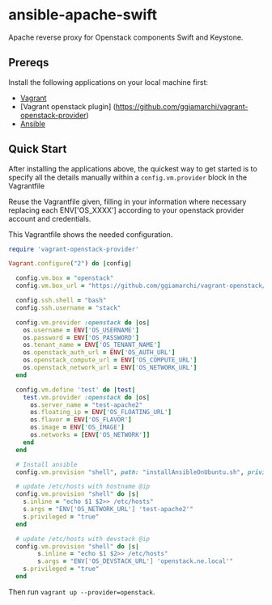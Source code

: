 ansible-apache-swift
===================

Apache reverse proxy for Openstack components Swift and Keystone.

## Prereqs

Install the following applications on your local machine first:

 * [Vagrant](http://vagrantup.com)
 * [Vagrant openstack plugin] (https://github.com/ggiamarchi/vagrant-openstack-provider)
 * [Ansible](http://ansibleworks.com)
 
## Quick Start

After installing the applications above, the quickest way to get
started is to specify all the details manually within a `config.vm.provider`
block in the Vagrantfile

Reuse the Vagrantfile given, filling in your information
where necessary replacing each ENV['OS_XXXX'] according to your openstack provider account and credentials.


This Vagrantfile shows the needed configuration.

```ruby
require 'vagrant-openstack-provider'

Vagrant.configure("2") do |config|

  config.vm.box = "openstack"
  config.vm.box_url = "https://github.com/ggiamarchi/vagrant-openstack/raw/master/source/dummy.box"

  config.ssh.shell = "bash"
  config.ssh.username = "stack"

  config.vm.provider :openstack do |os|
    os.username = ENV['OS_USERNAME']
    os.password = ENV['OS_PASSWORD']
    os.tenant_name = ENV['OS_TENANT_NAME']
    os.openstack_auth_url = ENV['OS_AUTH_URL']
    os.openstack_compute_url = ENV['OS_COMPUTE_URL']
    os.openstack_network_url = ENV['OS_NETWORK_URL']    
  end

  config.vm.define 'test' do |test|
    test.vm.provider :openstack do |os|
      os.server_name = "test-apache2"
      os.floating_ip = ENV['OS_FLOATING_URL']
      os.flavor = ENV['OS_FLAVOR']
      os.image = ENV['OS_IMAGE']
      os.networks = [ENV['OS_NETWORK']]              
    end
  end

  # Install ansible  
  config.vm.provision "shell", path: "installAnsibleOnUbuntu.sh", privileged: "true"

  # update /etc/hosts with hostname @ip
  config.vm.provision "shell" do |s|
	s.inline = "echo $1 $2>> /etc/hosts"
	s.args = "ENV['OS_NETWORK_URL'] 'test-apache2'"
	s.privileged = "true"	
  end

  # update /etc/hosts with devstack @ip
  config.vm.provision "shell" do |s|
        s.inline = "echo $1 $2>> /etc/hosts"
        s.args = "ENV['OS_DEVSTACK_URL'] 'openstack.ne.local'"
	s.privileged = "true"                 
  end
```

Then run `vagrant up --provider=openstack`.


